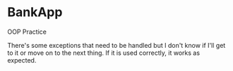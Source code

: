 # BankApp
OOP Practice

There's some exceptions that need to be handled but I don't know if I'll get to it or move on to the next thing. If it is used correctly, it works as expected.
